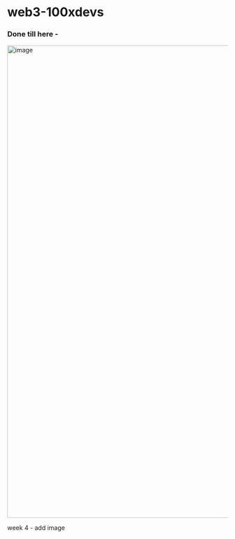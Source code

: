# web3-100xdevs


### Done till here -
<img width="1080" alt="image" src="https://github.com/user-attachments/assets/ad70514a-3895-4c63-8586-9c8ccc225e63">

week 4 - add image
